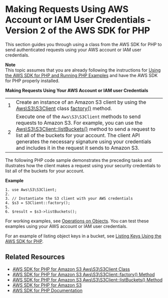 # Making Requests Using AWS Account or IAM User Credentials \- Version 2 of the AWS SDK for PHP<a name="AuthUsingAcctOrUserCredPHP2"></a>

This section guides you through using a class from the AWS SDK for PHP to send authenticated requests using your AWS account or IAM user credentials\. 

**Note**  
 This topic assumes that you are already following the instructions for [Using the AWS SDK for PHP and Running PHP Examples](UsingTheMPphpAPI.md) and have the AWS SDK for PHP properly installed\. 


**Making Requests Using Your AWS Account or IAM user Credentials**  

|  |  | 
| --- |--- |
|  1  |  Create an instance of an Amazon S3 client by using the [Aws\\S3\\S3Client](http://docs.aws.amazon.com/aws-sdk-php-2/latest/class-Aws.S3.S3Client.html) class [factory\(\)](http://docs.aws.amazon.com/aws-sdk-php-2/latest/class-Aws.S3.S3Client.html#_factory) method\.  | 
|  2  |  Execute one of the `Aws\S3\S3Client` methods to send requests to Amazon S3\. For example, you can use the [Aws\\S3\\S3Client::listBuckets\(\)](http://docs.aws.amazon.com/aws-sdk-php-2/latest/class-Aws.S3.S3Client.html#_listBuckets) method to send a request to list all of the buckets for your account\. The client API generates the necessary signature using your credentials and includes it in the request it sends to Amazon S3\.   | 

The following PHP code sample demonstrates the preceding tasks and illustrates how the client makes a request using your security credentials to list all of the buckets for your account\. 

**Example**  

```
1. use Aws\S3\S3Client;
2. 
3. // Instantiate the S3 client with your AWS credentials
4. $s3 = S3Client::factory();
5. 
6. $result = $s3->listBuckets();
```

For working examples, see [Operations on Objects](ObjectOperations.md)\. You can test these examples using your AWS account or IAM user credentials\. 

For an example of listing object keys in a bucket, see [Listing Keys Using the AWS SDK for PHP](ListingObjectKeysUsingPHP.md)\. 

## Related Resources<a name="RelatedResources-AuthUsingAcctOrUserCredPHP2-related-resources"></a>
+ [ AWS SDK for PHP for Amazon S3 Aws\\S3\\S3Client Class](http://docs.aws.amazon.com/aws-sdk-php-2/latest/class-Aws.S3.S3Client.html) 
+ [AWS SDK for PHP for Amazon S3 Aws\\S3\\S3Client::factory\(\) Method](http://docs.aws.amazon.com/aws-sdk-php-2/latest/class-Aws.S3.S3Client.html#_factory) 
+ [AWS SDK for PHP for Amazon S3 Aws\\S3\\S3Client::listBuckets\(\) Method](http://docs.aws.amazon.com/aws-sdk-php-2/latest/class-Aws.S3.S3Client.html#_listBuckets) 
+ [AWS SDK for PHP for Amazon S3](http://docs.aws.amazon.com/aws-sdk-php-2/guide/latest/service-s3.html)
+ [AWS SDK for PHP Documentation](http://docs.aws.amazon.com/aws-sdk-php-2/guide/latest/index.html)